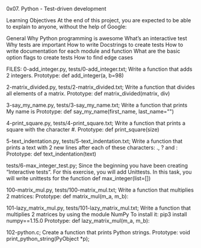 0x07. Python - Test-driven development


Learning Objectives
At the end of this project, you are expected to be able to explain to anyone, without the help of Google:

General
Why Python programming is awesome
What’s an interactive test
Why tests are important
How to write Docstrings to create tests
How to write documentation for each module and function
What are the basic option flags to create tests
How to find edge cases



FILES:
0-add_integer.py, tests/0-add_integer.txt; Write a function that adds 2 integers.
Prototype: def add_integer(a, b=98)


2-matrix_divided.py, tests/2-matrix_divided.txt; Write a function that divides all elements of a matrix.
Prototype: def matrix_divided(matrix, div)


3-say_my_name.py, tests/3-say_my_name.txt; Write a function that prints My name is <first name> <last name>
Prototype: def say_my_name(first_name, last_name="")



4-print_square.py, tests/4-print_square.txt; Write a function that prints a square with the character #.
Prototype: def print_square(size)



5-text_indentation.py, tests/5-text_indentation.txt; Write a function that prints a text with 2 new lines after each of these characters: ., ? and :
Prototype: def text_indentation(text)



tests/6-max_integer_test.py; Since the beginning you have been creating “Interactive tests”. For this exercise, you will add Unittests.
In this task, you will write unittests for the function def max_integer(list=[])



100-matrix_mul.py, tests/100-matrix_mul.txt; Write a function that multiplies 2 matrices:
Prototype: def matrix_mul(m_a, m_b):



101-lazy_matrix_mul.py, tests/101-lazy_matrix_mul.txt; Write a function that multiplies 2 matrices by using the module NumPy
To install it: pip3 install numpy==1.15.0
Prototype: def lazy_matrix_mul(m_a, m_b):



102-python.c; Create a function that prints Python strings.
Prototype: void print_python_string(PyObject *p);